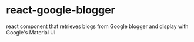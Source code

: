# react-google-blogger

react component that retrieves blogs from Google blogger and display with Google's Material UI
